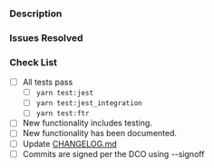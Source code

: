 ### Description

<!-- Describe what this change achieves-->

### Issues Resolved

<!-- List any issues this PR will resolve. -->
<!-- Example: closes #1234 -->

### Check List

- [ ] All tests pass
  - [ ] `yarn test:jest`
  - [ ] `yarn test:jest_integration`
  - [ ] `yarn test:ftr`
- [ ] New functionality includes testing.
- [ ] New functionality has been documented.
- [ ] Update [CHANGELOG.md](./../CHANGELOG.md)
- [ ] Commits are signed per the DCO using --signoff
